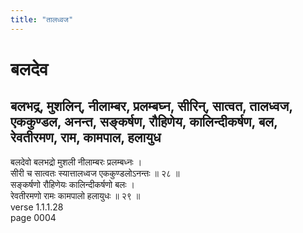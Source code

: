 ```yaml
---
title: "तालध्वज"
---
```


# बलदेव
## बलभद्र, मुशलिन्, नीलाम्बर, प्रलम्बघ्न, सीरिन्, सात्वत, तालध्वज, एककुण्डल, अनन्त, सङ्कर्षण, रौहिणेय, कालिन्दीकर्षण, बल, रेवतीरमण, राम, कामपाल, हलायुध
बलदेवो बलभद्रो मुशली नीलाम्बरः प्रलम्बध्नः ।<br />सीरी च सात्वतः स्यात्तालध्वज एककुण्डलोऽनन्तः ॥ २८ ॥<br />सङ्कर्षणो रौहिणेयः कालिन्दीकर्षणो बलः ।<br />रेवतीरमणो रामः कामपालो हलायुधः ॥ २९ ॥<br />verse 1.1.1.28<br />page 0004


